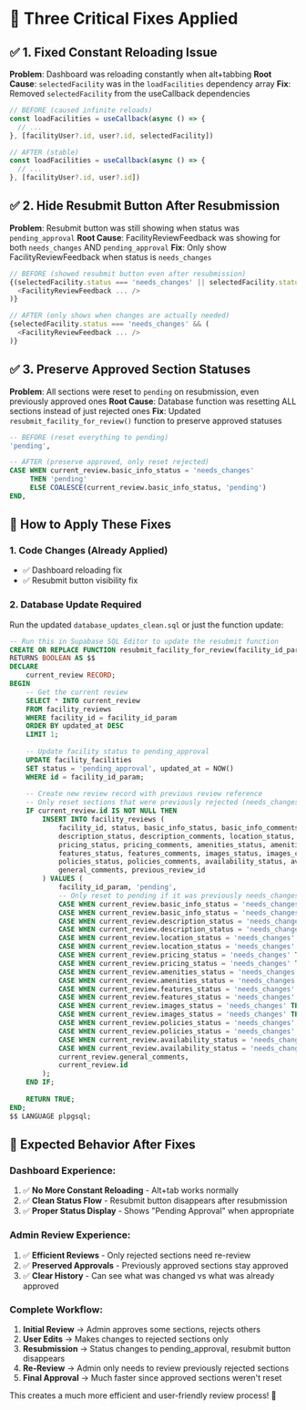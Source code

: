 # 🔧 Three Critical Fixes Applied

## ✅ **1. Fixed Constant Reloading Issue**

**Problem**: Dashboard was reloading constantly when alt+tabbing
**Root Cause**: `selectedFacility` was in the `loadFacilities` dependency array
**Fix**: Removed `selectedFacility` from the useCallback dependencies

```typescript
// BEFORE (caused infinite reloads)
const loadFacilities = useCallback(async () => {
  // ...
}, [facilityUser?.id, user?.id, selectedFacility])

// AFTER (stable)
const loadFacilities = useCallback(async () => {
  // ...
}, [facilityUser?.id, user?.id])
```

## ✅ **2. Hide Resubmit Button After Resubmission**

**Problem**: Resubmit button was still showing when status was `pending_approval`
**Root Cause**: FacilityReviewFeedback was showing for both `needs_changes` AND `pending_approval`
**Fix**: Only show FacilityReviewFeedback when status is `needs_changes`

```typescript
// BEFORE (showed resubmit button even after resubmission)
{(selectedFacility.status === 'needs_changes' || selectedFacility.status === 'pending_approval') && (
  <FacilityReviewFeedback ... />
)}

// AFTER (only shows when changes are actually needed)
{selectedFacility.status === 'needs_changes' && (
  <FacilityReviewFeedback ... />
)}
```

## ✅ **3. Preserve Approved Section Statuses**

**Problem**: All sections were reset to `pending` on resubmission, even previously approved ones
**Root Cause**: Database function was resetting ALL sections instead of just rejected ones
**Fix**: Updated `resubmit_facility_for_review()` function to preserve approved statuses

```sql
-- BEFORE (reset everything to pending)
'pending',

-- AFTER (preserve approved, only reset rejected)
CASE WHEN current_review.basic_info_status = 'needs_changes' 
     THEN 'pending' 
     ELSE COALESCE(current_review.basic_info_status, 'pending') 
END,
```

## 🚀 **How to Apply These Fixes**

### **1. Code Changes (Already Applied)**
- ✅ Dashboard reloading fix
- ✅ Resubmit button visibility fix

### **2. Database Update Required**
Run the updated `database_updates_clean.sql` or just the function update:

```sql
-- Run this in Supabase SQL Editor to update the resubmit function
CREATE OR REPLACE FUNCTION resubmit_facility_for_review(facility_id_param UUID)
RETURNS BOOLEAN AS $$
DECLARE
    current_review RECORD;
BEGIN
    -- Get the current review
    SELECT * INTO current_review 
    FROM facility_reviews 
    WHERE facility_id = facility_id_param 
    ORDER BY updated_at DESC 
    LIMIT 1;
    
    -- Update facility status to pending_approval
    UPDATE facility_facilities 
    SET status = 'pending_approval', updated_at = NOW()
    WHERE id = facility_id_param;
    
    -- Create new review record with previous review reference
    -- Only reset sections that were previously rejected (needs_changes)
    IF current_review.id IS NOT NULL THEN
        INSERT INTO facility_reviews (
            facility_id, status, basic_info_status, basic_info_comments,
            description_status, description_comments, location_status, location_comments,
            pricing_status, pricing_comments, amenities_status, amenities_comments,
            features_status, features_comments, images_status, images_comments,
            policies_status, policies_comments, availability_status, availability_comments,
            general_comments, previous_review_id
        ) VALUES (
            facility_id_param, 'pending',
            -- Only reset to pending if it was previously needs_changes, otherwise keep approved
            CASE WHEN current_review.basic_info_status = 'needs_changes' THEN 'pending' ELSE COALESCE(current_review.basic_info_status, 'pending') END,
            CASE WHEN current_review.basic_info_status = 'needs_changes' THEN current_review.basic_info_comments ELSE '' END,
            CASE WHEN current_review.description_status = 'needs_changes' THEN 'pending' ELSE COALESCE(current_review.description_status, 'pending') END,
            CASE WHEN current_review.description_status = 'needs_changes' THEN current_review.description_comments ELSE '' END,
            CASE WHEN current_review.location_status = 'needs_changes' THEN 'pending' ELSE COALESCE(current_review.location_status, 'pending') END,
            CASE WHEN current_review.location_status = 'needs_changes' THEN current_review.location_comments ELSE '' END,
            CASE WHEN current_review.pricing_status = 'needs_changes' THEN 'pending' ELSE COALESCE(current_review.pricing_status, 'pending') END,
            CASE WHEN current_review.pricing_status = 'needs_changes' THEN current_review.pricing_comments ELSE '' END,
            CASE WHEN current_review.amenities_status = 'needs_changes' THEN 'pending' ELSE COALESCE(current_review.amenities_status, 'pending') END,
            CASE WHEN current_review.amenities_status = 'needs_changes' THEN current_review.amenities_comments ELSE '' END,
            CASE WHEN current_review.features_status = 'needs_changes' THEN 'pending' ELSE COALESCE(current_review.features_status, 'pending') END,
            CASE WHEN current_review.features_status = 'needs_changes' THEN current_review.features_comments ELSE '' END,
            CASE WHEN current_review.images_status = 'needs_changes' THEN 'pending' ELSE COALESCE(current_review.images_status, 'pending') END,
            CASE WHEN current_review.images_status = 'needs_changes' THEN current_review.images_comments ELSE '' END,
            CASE WHEN current_review.policies_status = 'needs_changes' THEN 'pending' ELSE COALESCE(current_review.policies_status, 'pending') END,
            CASE WHEN current_review.policies_status = 'needs_changes' THEN current_review.policies_comments ELSE '' END,
            CASE WHEN current_review.availability_status = 'needs_changes' THEN 'pending' ELSE COALESCE(current_review.availability_status, 'pending') END,
            CASE WHEN current_review.availability_status = 'needs_changes' THEN current_review.availability_comments ELSE '' END,
            current_review.general_comments,
            current_review.id
        );
    END IF;
    
    RETURN TRUE;
END;
$$ LANGUAGE plpgsql;
```

## 🎯 **Expected Behavior After Fixes**

### **Dashboard Experience:**
1. ✅ **No More Constant Reloading** - Alt+tab works normally
2. ✅ **Clean Status Flow** - Resubmit button disappears after resubmission
3. ✅ **Proper Status Display** - Shows "Pending Approval" when appropriate

### **Admin Review Experience:**
1. ✅ **Efficient Reviews** - Only rejected sections need re-review
2. ✅ **Preserved Approvals** - Previously approved sections stay approved
3. ✅ **Clear History** - Can see what was changed vs what was already approved

### **Complete Workflow:**
1. **Initial Review** → Admin approves some sections, rejects others
2. **User Edits** → Makes changes to rejected sections only
3. **Resubmission** → Status changes to pending_approval, resubmit button disappears
4. **Re-Review** → Admin only needs to review previously rejected sections
5. **Final Approval** → Much faster since approved sections weren't reset

This creates a much more efficient and user-friendly review process! 🚀